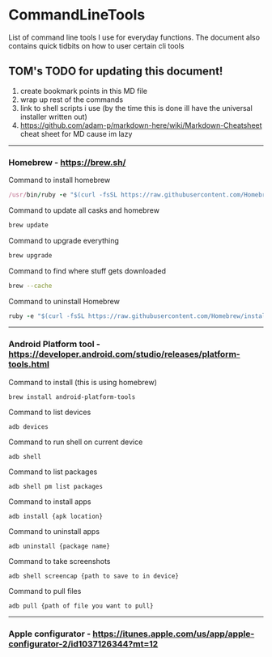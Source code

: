 # CommandLineTools
List of command line tools I use for everyday functions. The document also contains quick tidbits on how to user certain cli tools

## TOM's TODO for updating this document!
1. create bookmark points in this MD file
2. wrap up rest of the commands
3. link to shell scripts i use (by the time this is done ill have the universal installer written out)
4. https://github.com/adam-p/markdown-here/wiki/Markdown-Cheatsheet cheat sheet for MD cause im lazy

---

### Homebrew - https://brew.sh/

Command to install homebrew
```ruby
/usr/bin/ruby -e "$(curl -fsSL https://raw.githubusercontent.com/Homebrew/install/master/install)"
```

Command to update all casks and homebrew
```bash
brew update
```

Command to upgrade everything
```bash
brew upgrade 
```

Command to find where stuff gets downloaded
```bash
brew --cache
```

Command to uninstall Homebrew
```ruby
ruby -e "$(curl -fsSL https://raw.githubusercontent.com/Homebrew/install/master/uninstall)"
```

---

### Android Platform tool - https://developer.android.com/studio/releases/platform-tools.html

Command to install (this is using homebrew)
```shell
brew install android-platform-tools
```

Command to list devices
```shell
adb devices
```

Command to run shell on current device
```shell
adb shell
```

Command to list packages
```shell
adb shell pm list packages
```

Command to install apps
```shell
adb install {apk location}
```

Command to uninstall apps
```shell
adb uninstall {package name}
```

Command to take screenshots
```shell
adb shell screencap {path to save to in device}
```

Command to pull files
```shell
adb pull {path of file you want to pull}
```

---

### Apple configurator - https://itunes.apple.com/us/app/apple-configurator-2/id1037126344?mt=12






